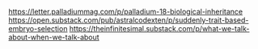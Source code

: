 https://letter.palladiummag.com/p/palladium-18-biological-inheritance
https://open.substack.com/pub/astralcodexten/p/suddenly-trait-based-embryo-selection
https://theinfinitesimal.substack.com/p/what-we-talk-about-when-we-talk-about
